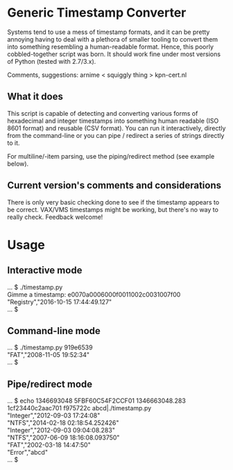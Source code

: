 # Generic Timestamp Converter

Systems tend to use a mess of timestamp formats, and it can be pretty annoying having to deal with
a plethora of smaller tooling to convert them into something resembling a human-readable format.
Hence, this poorly cobbled-together script was born. It should work fine under most versions of
Python (tested with 2.7/3.x).

Comments, suggestions: arnime < squiggly thing > kpn-cert.nl

## What it does

This script is capable of detecting and converting various forms of hexadecimal and integer
timestamps into something human readable (ISO 8601 format) and reusable (CSV format). You can run
it interactively, directly from the command-line or you can pipe / redirect a series of strings
directly to it.

For multiline/-item parsing, use the piping/redirect method (see example below).

## Current version's comments and considerations

There is only very basic checking done to see if the timestamp appears to be correct.
VAX/VMS timestamps might be working, but there's no way to really check. Feedback welcome!

# Usage

## Interactive mode

... $ ./timestamp.py  
Gimme a timestamp: e0070a0006000f0011002c0031007f00  
"Registry","2016-10-15 17:44:49.127"  
... $

## Command-line mode

... $ ./timestamp.py 919e6539  
"FAT","2008-11-05 19:52:34"  
... $

## Pipe/redirect mode

... $ echo 1346693048 5FBF60C54F2CCF01 1346663048.283 1cf23440c2aac701 f975722c abcd|./timestamp.py  
"Integer","2012-09-03 17:24:08"  
"NTFS","2014-02-18 02:18:54.252426"  
"Integer","2012-09-03 09:04:08.283"  
"NTFS","2007-06-09 18:16:08.093750"  
"FAT","2002-03-18 14:47:50"  
"Error","abcd"  
... $
